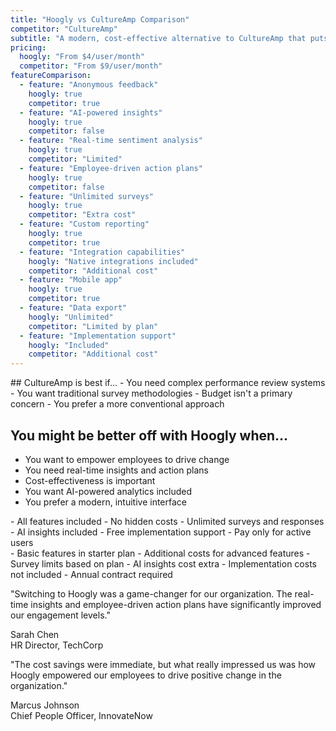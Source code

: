 ```yaml
---
title: "Hoogly vs CultureAmp Comparison"
competitor: "CultureAmp"
subtitle: "A modern, cost-effective alternative to CultureAmp that puts employee empowerment first"
pricing:
  hoogly: "From $4/user/month"
  competitor: "From $9/user/month"
featureComparison:
  - feature: "Anonymous feedback"
    hoogly: true
    competitor: true
  - feature: "AI-powered insights"
    hoogly: true
    competitor: false
  - feature: "Real-time sentiment analysis"
    hoogly: true
    competitor: "Limited"
  - feature: "Employee-driven action plans"
    hoogly: true
    competitor: false
  - feature: "Unlimited surveys"
    hoogly: true
    competitor: "Extra cost"
  - feature: "Custom reporting"
    hoogly: true
    competitor: true
  - feature: "Integration capabilities"
    hoogly: "Native integrations included"
    competitor: "Additional cost"
  - feature: "Mobile app"
    hoogly: true
    competitor: true
  - feature: "Data export"
    hoogly: "Unlimited"
    competitor: "Limited by plan"
  - feature: "Implementation support"
    hoogly: "Included"
    competitor: "Additional cost"
---
```


<div slot="tldr">
## CultureAmp is best if...
- You need complex performance review systems
- You want traditional survey methodologies
- Budget isn't a primary concern
- You prefer a more conventional approach

## You might be better off with Hoogly when...
- You want to empower employees to drive change
- You need real-time insights and action plans
- Cost-effectiveness is important
- You want AI-powered analytics included
- You prefer a modern, intuitive interface
</div>

<div slot="hoogly-pricing-details">
- All features included
- No hidden costs
- Unlimited surveys and responses
- AI insights included
- Free implementation support
- Pay only for active users
</div>

<div slot="competitor-pricing-details">
- Basic features in starter plan
- Additional costs for advanced features
- Survey limits based on plan
- AI insights cost extra
- Implementation costs not included
- Annual contract required
</div>

<div slot="testimonials">
<div class="grid grid-cols-1 md:grid-cols-2 gap-8">
  <div class="testimonial-card bg-white p-6 rounded-lg shadow">
    <p class="mb-4">"Switching to Hoogly was a game-changer for our organization. The real-time insights and employee-driven action plans have significantly improved our engagement levels."</p>
    <div class="font-bold">Sarah Chen</div>
    <div class="text-gray-600">HR Director, TechCorp</div>
  </div>
  <div class="testimonial-card bg-white p-6 rounded-lg shadow">
    <p class="mb-4">"The cost savings were immediate, but what really impressed us was how Hoogly empowered our employees to drive positive change in the organization."</p>
    <div class="font-bold">Marcus Johnson</div>
    <div class="text-gray-600">Chief People Officer, InnovateNow</div>
  </div>
</div>
</div>
